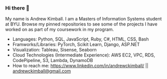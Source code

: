 ### Hi there 👋

My name is Andrew Kimball. I am a Masters of Information Systems student at BYU. Browse my pinned repositories to see some of the projects I have worked on as part of my coursework in my program.


- Languages: Python, SQL, JavaScript, Ruby, C#, HTML, CSS, Bash
- Framworks/Libraries: PyTorch, Scikit Learn, Django, ASP.NET
- Visualization: Tableau, Sisense, Seaborn
- Cloud Technologies (Intermediate Experience): AWS EC2, VPC, RDS, CodePipeline, S3, Lambda, DynamoDB
- How to reach me: https://www.linkedin.com/in/andrewckimball/ || andrewckimball@gmail.com

<!--
**andrewckimball/andrewckimball** is a ✨ _special_ ✨ repository because its `README.md` (this file) appears on your GitHub profile.

Here are some ideas to get you started:

- 🔭 I’m currently working on ...
- 🌱 I’m currently learning ...
- 👯 I’m looking to collaborate on ...
- 🤔 I’m looking for help with ...
- 💬 Ask me about ...
- 📫 How to reach me: ...
- 😄 Pronouns: ...
- ⚡ Fun fact: ...
-->
